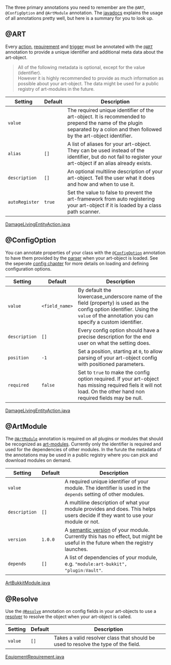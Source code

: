 The three primary annotations you need to remember are the `@ART`, `@ConfigOption` and `@ArtModule` annotation. The [javadocs](https://jdocs.art-framework.io/io/artframework/annotations/package-summary.html) explains the usage of all annotations pretty well, but here is a summary for you to look up.

<!-- panels:start -->
<!-- div:title-panel -->
## @ART

Every [action](actions.md), [requirement](requirements.md) and [trigger](trigger.md) must be annotated with the [`@ART`](https://jdocs.art-framework.io/io/artframework/annotations/ART.html) annotation to provide a unique identifier and additional meta data about the art-object.

> All of the following metadata is optional, except for the value (identifier).  
> However it is highly recommended to provide as much information as possible about your art-object. The data might be used for a public registry of art-modules in the future.

<!-- div:left-panel -->

| Setting | Default | Description |
| ------- | ------- | ----------- |
| `value` |         | The required unique identifier of the art-object. It is recommended to prepend the name of the plugin separated by a colon and then followed by the art-object identifier. |
| `alias` | `[]`    | A list of aliases for your art-object. They can be used instead of the identifier, but do not fail to register your art-object if an alias already exists. |
| `description` | `[]` | An optional multiline description of your art-object. Tell the user what it does and how and when to use it. |
| `autoRegister` | `true` | Set the value to false to prevent the art-framework from auto registering your art-object if it is loaded by a class path scanner. |

<!-- div:right-panel -->

[DamageLivingEntityAction.java](https://raw.githubusercontent.com/art-framework/core/master/bukkit/src/main/java/io/artframework/bukkit/actions/DamageLivingEntityAction.java ':include :fragment=header')

<!-- div:title-panel -->
## @ConfigOption

You can annotate properties of your class with the [`@ConfigOption`](https://jdocs.art-framework.io/io/artframework/annotations/ConfigOption.html) annotation to have them provided by the [parser](parser.md) when your art-object is loaded. See the seperate [config chapter](config.md) for more details on loading and defining configuration options.

<!-- div:left-panel -->

| Setting | Default | Description |
| ------- | ------- | ----------- |
| `value` | `<field_name>` | By default the lowercase_underscore name of the field (property) is used as the config option identifier. Using the `value` of the annotation you can specify a custom identifier. |
| `description` | `[]` | Every config option should have a precise description for the end user on what the setting does. |
| `position` | `-1` | Set a position, starting at `0`, to allow parsing of your art-object config with positioned parameters. |
| `required` | `false` | Set to `true` to make the config option required. If your art-object has missing required fiels it will not load. On the other hand non required fields may be null. |

<!-- div:right-panel -->

[DamageLivingEntityAction.java](https://raw.githubusercontent.com/art-framework/core/master/bukkit/src/main/java/io/artframework/bukkit/actions/DamageLivingEntityAction.java ':include :fragment=config')

<!-- div:title-panel -->

## @ArtModule

The [`@ArtModule`](https://jdocs.art-framework.io/io/artframework/annotations/ArtModule.html) annotation is required on all plugins or modules that should be recognized as [art-modules](modules.md). Currently only the identifier is required and used for the dependencies of other modules. In the furute the metadata of the annotations may be used in a public registry where you can pick and download modules on demand.

<!-- div:left-panel -->

| Setting | Default | Description |
| ------- | ------- | ----------- |
| `value` | | A required unique identifier of your module. The identifier is used in the `depends` setting of other modules.
| `description` | `[]` | A multiline description of what your module provides and does. This helps users decide if they want to use your module or not. |
| `version` | `1.0.0` | A [semantic version](https://semver.org/) of your module. Currently this has no effect, but might be useful in the future when the registry launches.
| `depends` | `[]` | A list of dependencies of your module, e.g. `"module:art-bukkit", "plugin:Vault"`. |

<!-- div:right-panel -->

[ArtBukkitModule.java](https://raw.githubusercontent.com/art-framework/core/master/bukkit/src/main/java/io/artframework/bukkit/ArtBukkitModule.java ':include :fragment=module')

<!-- div:title-panel -->

## @Resolve

Use the [`@Resolve`](https://jdocs.art-framework.io/io/artframework/annotations/Resolve.html) annotation on config fields in your art-objects to use a [resolver](resolver.md) to resolve the object when your art-object is called.

<!-- div:left-panel -->

| Setting | Default | Description |
| ------- | ------- | ----------- |
| `value` | `[]` | Takes a valid resolver class that should be used to resolve the type of the field. |

<!-- div:right-panel -->

[EquipmentRequirement.java](https://raw.githubusercontent.com/art-framework/core/master/bukkit/src/main/java/io/artframework/bukkit/requirements/EquipmentRequirement.java ':include :fragment=demo')

<!-- panels:end -->